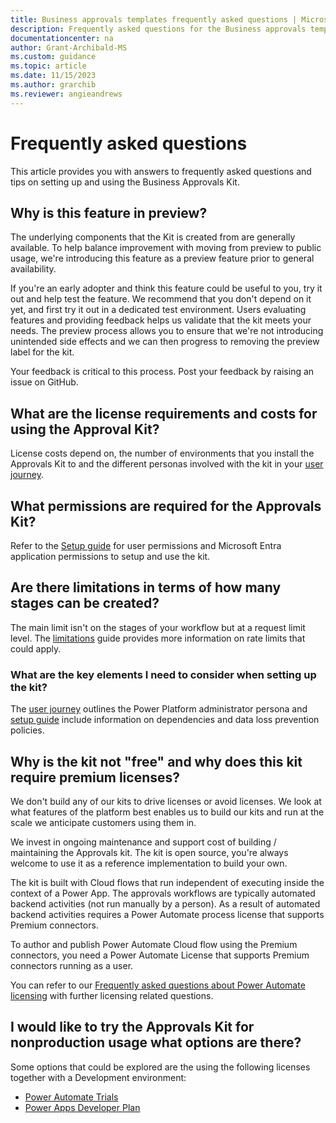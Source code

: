 ```yaml
---
title: Business approvals templates frequently asked questions | Microsoft Docs
description: Frequently asked questions for the Business approvals templates.
documentationcenter: na
author: Grant-Archibald-MS
ms.custom: guidance
ms.topic: article
ms.date: 11/15/2023
ms.author: grarchib
ms.reviewer: angieandrews
---
```


# Frequently asked questions

This article provides you with answers to frequently asked questions and tips on setting up and using the Business Approvals Kit.

## Why is this feature in preview?

The underlying components that the Kit is created from are generally available. To help balance improvement with moving from preview to public usage, we're introducing this feature as a preview feature prior to general availability.

If you're an early adopter and think this feature could be useful to you, try it out and help test the feature. We recommend that you don't depend on it yet, and first try it out in a dedicated test environment. Users evaluating features and providing feedback helps us validate that the kit meets your needs. The preview process allows you to ensure that we're not introducing unintended side effects and we can then progress to removing the preview label for the kit.

Your feedback is critical to this process. Post your feedback by raising an issue on GitHub.

## What are the license requirements and costs for using the Approval Kit?

License costs depend on, the number of environments that you install the Approvals Kit to and the different personas involved with the kit in your [user journey](./user-journey.md).

## What permissions are required for the Approvals Kit?

Refer to the [Setup guide](./setup.md) for user permissions and Microsoft Entra application permissions to setup and use the kit.

## Are there limitations in terms of how many stages can be created?

The main limit isn't on the stages of your workflow but at a request limit level. The [limitations](./limitations.md) guide provides more information on rate limits that could apply.

### What are the key elements I need to consider when setting up the kit?

The [user journey](./user-journey.md) outlines the Power Platform administrator persona and [setup guide](./setup.md) include information on dependencies and data loss prevention policies.

## Why is the kit not "free" and why does this kit require premium licenses?

We don't build any of our kits to drive licenses or avoid licenses. We look at what features of the platform best enables us to build our kits and run at the scale we anticipate customers using them in.

We invest in ongoing maintenance and support cost of building / maintaining the Approvals kit. The kit is open source, you're always welcome to use it as a reference implementation to build your own.

The kit is built with Cloud flows that run independent of executing inside the context of a Power App. The approvals workflows are typically automated backend activities (not run manually by a person). As a result of automated backend activities requires a Power Automate process license that supports Premium connectors.

To author and publish Power Automate Cloud flow using the Premium connectors, you need a Power Automate License that supports Premium connectors running as a user.

You can refer to our [Frequently asked questions about Power Automate licensing](/power-platform/admin/power-automate-licensing/faqs) with further licensing related questions.

## I would like to try the Approvals Kit for nonproduction usage what options are there?

Some options that could be explored are the using the following licenses together with a Development environment:
- [Power Automate Trials](/power-platform/admin/power-automate-licensing/types#trials)
- [Power Apps Developer Plan](https://powerapps.microsoft.com/developerplan/)
